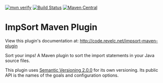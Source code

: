 <!--
  Licensed under the Apache License, Version 2.0 (the "License");
  you may not use this file except in compliance with the License.
  You may obtain a copy of the License at

      http://www.apache.org/licenses/LICENSE-2.0

  Unless required by applicable law or agreed to in writing, software
  distributed under the License is distributed on an "AS IS" BASIS,
  WITHOUT WARRANTIES OR CONDITIONS OF ANY KIND, either express or implied.
  See the License for the specific language governing permissions and
  limitations under the License.
-->

[![mvn verify][ci_img]][ci_link] [![Build Status][travis_img]][travis_link] [![Maven Central][maven_img]][maven_link]

# ImpSort Maven Plugin

View this plugin's documentation at:
http://code.revelc.net/impsort-maven-plugin

Sort your imps! A Maven plugin to sort the import statements in
your Java source files.

This plugin uses [Semantic Versioning 2.0.0][1] for its own versioning. Its
public API is the names of the goals and configuration options.

[1]: http://semver.org/spec/v2.0.0.html
[ci_link]: https://github.com/revelc/impsort-maven-plugin/actions
[ci_img]: https://github.com/revelc/impsort-maven-plugin/workflows/mvn%20verify/badge.svg
[travis_img]: https://travis-ci.org/revelc/impsort-maven-plugin.svg?branch=main
[travis_link]: https://travis-ci.org/revelc/impsort-maven-plugin
[maven_img]: https://maven-badges.herokuapp.com/maven-central/net.revelc.code/impsort-maven-plugin/badge.svg
[maven_link]: https://maven-badges.herokuapp.com/maven-central/net.revelc.code/impsort-maven-plugin


